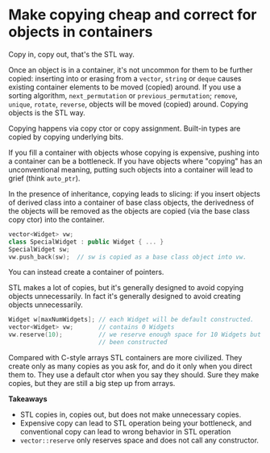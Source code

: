 # Make copying cheap and correct for objects in containers

Copy in, copy out, that's the STL way.

Once an object is in a container, it's not uncommon for them to be further copied: inserting into or erasing from a `vector`, `string` or `deque` causes existing container elements to be moved (copied) around.
If you use a sorting algorithm, `next_permutation` or `previous_permutation`; `remove`, `unique`, `rotate`, `reverse`, objects will be moved (copied) around.
Copying objects is the STL way.

Copying happens via copy ctor or copy assignment. Built-in types are copied by copying underlying bits.

If you fill a container with objects whose copying is expensive, pushing into a container can be a bottleneck.
If you have objects where "copying" has an unconventional meaning, putting such objects into a container will lead to grief (think `auto_ptr`).

In the presence of inheritance, copying leads to slicing: if you insert objects of derived class into a container of base class objects, the derivedness of the objects will be removed as the objects are copied (via the base class copy ctor) into the container.

```cpp
vector<Widget> vw;
class SpecialWidget : public Widget { ... }
SpecialWidget sw;
vw.push_back(sw);  // sw is copied as a base class object into vw.
```

You can instead create a container of pointers.

STL makes a lot of copies, but it's generally designed to avoid copying objects unnecessarily. In fact it's generally designed to avoid creating objects unnecessarily.

```cpp
Widget w[maxNumWidgets]; // each Widget will be default constructed.
vector<Widget> vw;       // contains 0 Widgets
vw.reserve(10);          // we reserve enough space for 10 Widgets but 0 have
                         // been constructed
```

Compared with C-style arrays STL containers are more civilized. They create only as many copies as you ask for, and do it only when you direct them to. They use a default ctor when you say they should.
Sure they make copies, but they are still a big step up from arrays.

**Takeaways**

* STL copies in, copies out, but does not make unnecessary copies.
* Expensive copy can lead to STL operation being your bottleneck, and conventional copy can lead to wrong behavior in STL operation
* `vector::reserve` only reserves space and does not call any constructor.
